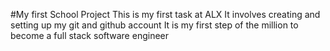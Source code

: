 #My first School Project
This is my first task at ALX
It involves creating and setting up my git and github account
It is my first step of the million to become a full stack software engineer
